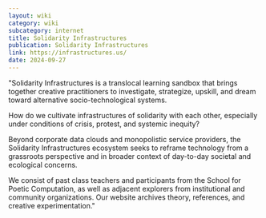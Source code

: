 ```yaml
---
layout: wiki
category: wiki
subcategory: internet
title: Solidarity Infrastructures
publication: Solidarity Infrastructures
link: https://infrastructures.us/
date: 2024-09-27
---
```


"Solidarity Infrastructures is a translocal learning sandbox that brings together creative practitioners to investigate, strategize, upskill, and dream toward alternative socio-technological systems.

How do we cultivate infrastructures of solidarity with each other, especially under conditions of crisis, protest, and systemic inequity?

Beyond corporate data clouds and monopolistic service providers, the Solidarity Infrastructures ecosystem seeks to reframe technology from a grassroots perspective and in broader context of day-to-day societal and ecological concerns.

We consist of past class teachers and participants from the School for Poetic Computation, as well as adjacent explorers from institutional and community organizations. Our website archives theory, references, and creative experimentation."
